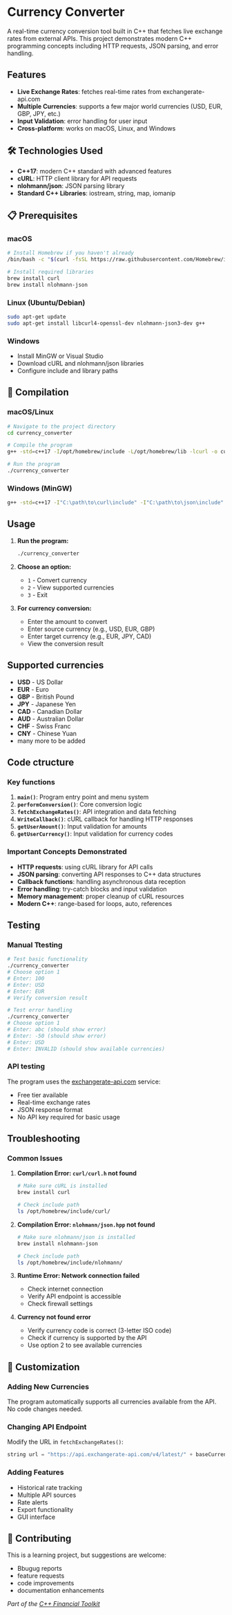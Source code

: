 # Currency Converter

A real-time currency conversion tool built in C++ that fetches live exchange rates from external APIs. This project demonstrates modern C++ programming concepts including HTTP requests, JSON parsing, and error handling.

## Features

- **Live Exchange Rates**: fetches real-time rates from exchangerate-api.com
- **Multiple Currencies**: supports a few major world currencies (USD, EUR, GBP, JPY, etc.)
- **Input Validation**: error handling for user input
- **Cross-platform**: works on macOS, Linux, and Windows

## 🛠️ Technologies Used

- **C++17**: modern C++ standard with advanced features
- **cURL**: HTTP client library for API requests
- **nlohmann/json**: JSON parsing library
- **Standard C++ Libraries**: iostream, string, map, iomanip

## 📋 Prerequisites

### macOS
```bash
# Install Homebrew if you haven't already
/bin/bash -c "$(curl -fsSL https://raw.githubusercontent.com/Homebrew/install/HEAD/install.sh)"

# Install required libraries
brew install curl
brew install nlohmann-json
```

### Linux (Ubuntu/Debian)
```bash
sudo apt-get update
sudo apt-get install libcurl4-openssl-dev nlohmann-json3-dev g++
```

### Windows
- Install MinGW or Visual Studio
- Download cURL and nlohmann/json libraries
- Configure include and library paths

## 🔧 Compilation

### macOS/Linux
```bash
# Navigate to the project directory
cd currency_converter

# Compile the program
g++ -std=c++17 -I/opt/homebrew/include -L/opt/homebrew/lib -lcurl -o currency_converter main.cpp

# Run the program
./currency_converter
```

### Windows (MinGW)
```bash
g++ -std=c++17 -I"C:\path\to\curl\include" -I"C:\path\to\json\include" -L"C:\path\to\curl\lib" -lcurl -o currency_converter.exe main.cpp
```

## Usage

1. **Run the program:**
   ```bash
   ./currency_converter
   ```

2. **Choose an option:**
   - `1` - Convert currency
   - `2` - View supported currencies
   - `3` - Exit

3. **For currency conversion:**
   - Enter the amount to convert
   - Enter source currency (e.g., USD, EUR, GBP)
   - Enter target currency (e.g., EUR, JPY, CAD)
   - View the conversion result

## Supported currencies

- **USD** - US Dollar
- **EUR** - Euro
- **GBP** - British Pound
- **JPY** - Japanese Yen
- **CAD** - Canadian Dollar
- **AUD** - Australian Dollar
- **CHF** - Swiss Franc
- **CNY** - Chinese Yuan
- many more to be added

## Code ctructure

### Key functions

1. **`main()`**: Program entry point and menu system
2. **`performConversion()`**: Core conversion logic
3. **`fetchExchangeRates()`**: API integration and data fetching
4. **`WriteCallback()`**: cURL callback for handling HTTP responses
5. **`getUserAmount()`**: Input validation for amounts
6. **`getUserCurrency()`**: Input validation for currency codes

### Important Concepts Demonstrated

- **HTTP requests**: using cURL library for API calls
- **JSON parsing**: converting API responses to C++ data structures
- **Callback functions**: handling asynchronous data reception
- **Error handling**: try-catch blocks and input validation
- **Memory management**: proper cleanup of cURL resources
- **Modern C++**: range-based for loops, auto, references

## Testing

### Manual Ttesting
```bash
# Test basic functionality
./currency_converter
# Choose option 1
# Enter: 100
# Enter: USD
# Enter: EUR
# Verify conversion result

# Test error handling
./currency_converter
# Choose option 1
# Enter: abc (should show error)
# Enter: -50 (should show error)
# Enter: USD
# Enter: INVALID (should show available currencies)
```

### API testing
The program uses the [exchangerate-api.com](https://exchangerate-api.com) service:
- Free tier available
- Real-time exchange rates
- JSON response format
- No API key required for basic usage

## Troubleshooting

### Common Issues

1. **Compilation Error: `curl/curl.h` not found**
   ```bash
   # Make sure cURL is installed
   brew install curl
   
   # Check include path
   ls /opt/homebrew/include/curl/
   ```

2. **Compilation Error: `nlohmann/json.hpp` not found**
   ```bash
   # Make sure nlohmann/json is installed
   brew install nlohmann-json
   
   # Check include path
   ls /opt/homebrew/include/nlohmann/
   ```

3. **Runtime Error: Network connection failed**
   - Check internet connection
   - Verify API endpoint is accessible
   - Check firewall settings

4. **Currency not found error**
   - Verify currency code is correct (3-letter ISO code)
   - Check if currency is supported by the API
   - Use option 2 to see available currencies

## 🔧 Customization

### Adding New Currencies
The program automatically supports all currencies available from the API. No code changes needed.

### Changing API Endpoint
Modify the URL in `fetchExchangeRates()`:
```cpp
string url = "https://api.exchangerate-api.com/v4/latest/" + baseCurrency;
```

### Adding Features
- Historical rate tracking
- Multiple API sources
- Rate alerts
- Export functionality
- GUI interface

## 🤝 Contributing

This is a learning project, but suggestions are welcome:
- Bbugug reports
- feature requests
- code improvements
- documentation enhancements


*Part of the [C++ Financial Toolkit](https://github.com/gyimadu/cpp-financial-toolkit)* 